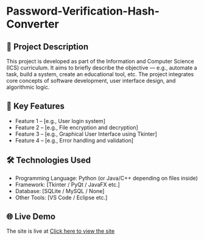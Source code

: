 # Password-Verification-Hash-Converter

## 📌 Project Description

This project is developed as part of the Information and Computer Science (ICS) curriculum. It aims to briefly describe the objective — e.g., automate a task, build a system, create an educational tool, etc. The project integrates core concepts of software development, user interface design, and algorithmic logic.

## 🎯 Key Features

- Feature 1 – [e.g., User login system]
- Feature 2 – [e.g., File encryption and decryption]
- Feature 3 – [e.g., Graphical User Interface using Tkinter]
- Feature 4 – [e.g., Error handling and validation]

## 🛠️ Technologies Used

- Programming Language: Python (or Java/C++ depending on files inside)
- Framework: [Tkinter / PyQt / JavaFX etc.]
- Database: [SQLite / MySQL / None]
- Other Tools: [VS Code / Eclipse etc.]

## 🌐 Live Demo

The site is live at [Click here to view the site](https://your-site-url.com)


